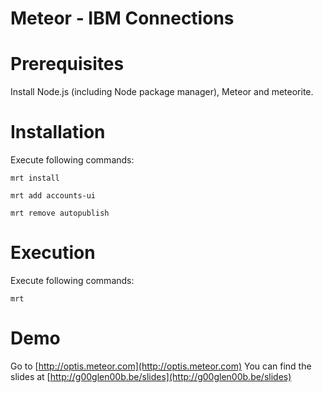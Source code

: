 Meteor - IBM Connections
===

# Prerequisites

Install Node.js (including Node package manager), Meteor and meteorite.

# Installation

Execute following commands:

`mrt install`

`mrt add accounts-ui`

`mrt remove autopublish`

# Execution

Execute following commands:

`mrt`

# Demo

Go to [http://optis.meteor.com](http://optis.meteor.com)
You can find the slides at [http://g00glen00b.be/slides](http://g00glen00b.be/slides)
